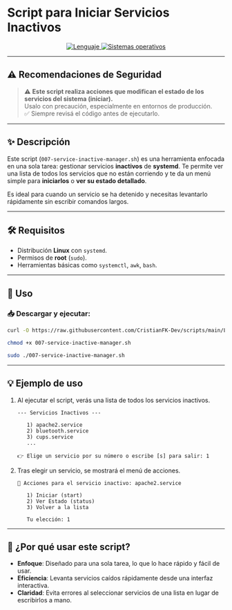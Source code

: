 # Script para Iniciar Servicios Inactivos

<p align="center">
    <a href="https://www.man7.org/linux/man-pages/man1/bash.1.html">
        <img src="https://img.shields.io/badge/Lenguaje-Bash-4EAA25?style=flat&logo=gnubash&labelColor=363D44" alt="Lenguaje">
    </a>
    <a href="https://www.debian.org/">
        <img src="https://img.shields.io/badge/OS-Linux%20%7C%20Debian-blue?style=flat&logoColor=b0c0c0&labelColor=363D44" alt="Sistemas operativos">
    </a>
</p>

---

## ⚠️ Recomendaciones de Seguridad

> ⚠️ **Este script realiza acciones que modifican el estado de los servicios del sistema (iniciar).**  
> Usalo con precaución, especialmente en entornos de producción.  
> ✅ Siempre revisá el código antes de ejecutarlo.

---

## ✨ Descripción

Este script (`007-service-inactive-manager.sh`) es una herramienta enfocada en una sola tarea: gestionar servicios **inactivos** de **systemd**. Te permite ver una lista de todos los servicios que no están corriendo y te da un menú simple para **iniciarlos** o **ver su estado detallado**.

Es ideal para cuando un servicio se ha detenido y necesitas levantarlo rápidamente sin escribir comandos largos.

---

## 🛠️ Requisitos

- Distribución **Linux** con `systemd`.
- Permisos de **root** (`sudo`).
- Herramientas básicas como `systemctl`, `awk`, `bash`.

---

## 🚀 Uso

### 📥 Descargar y ejecutar:

```bash
curl -O https://raw.githubusercontent.com/CristianFK-Dev/scripts/main/Linux/007-service-inactive-manager.sh

chmod +x 007-service-inactive-manager.sh

sudo ./007-service-inactive-manager.sh
```

---

## 💡 Ejemplo de uso

1.  Al ejecutar el script, verás una lista de todos los servicios inactivos.

    ```text
    --- Servicios Inactivos ---

       1) apache2.service
       2) bluetooth.service
       3) cups.service
       ...

    👉 Elige un servicio por su número o escribe [s] para salir: 1
    ```

2.  Tras elegir un servicio, se mostrará el menú de acciones.

    ```text
    🔧 Acciones para el servicio inactivo: apache2.service

       1) Iniciar (start)
       2) Ver Estado (status)
       3) Volver a la lista
       
       Tu elección: 1
    ```

---

## 🧠 ¿Por qué usar este script?

- **Enfoque**: Diseñado para una sola tarea, lo que lo hace rápido y fácil de usar.
- **Eficiencia**: Levanta servicios caídos rápidamente desde una interfaz interactiva.
- **Claridad**: Evita errores al seleccionar servicios de una lista en lugar de escribirlos a mano.